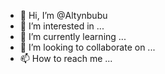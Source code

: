 - 👋 Hi, I’m @Altynbubu
- 👀 I’m interested in ...
- 🌱 I’m currently learning ...
- 💞️ I’m looking to collaborate on ...
- 📫 How to reach me ...

<!---
Altynbubu/Altynbubu is a ✨ special ✨ repository because its `README.md` (this file) appears on your GitHub profile.
You can click the Preview link to take a look at your changes.
--->

